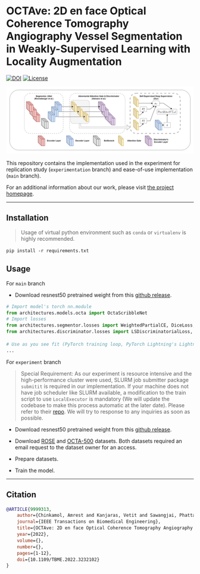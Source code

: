 # OCTAve: 2D en face Optical Coherence Tomography Angiography Vessel Segmentation in Weakly-Supervised Learning with Locality Augmentation

[![DOI](https://img.shields.io/badge/DOI-10.1109%2FTBME.2022.3232102-blue)](https://doi.org/10.1109/TBME.2022.3232102)
[![License](https://img.shields.io/badge/License-Apache%202.0-blue.svg)](https://opensource.org/licenses/Apache-2.0)

![ARCHFIG](docs/figure-1.jpg)


This repository contains the implementation used in the experiment for replication study (`experimentation` branch) and ease-of-use implementation (`main` branch).

For an additional information about our work, please visit [the project homepage](iobt-vistec.github.io/OCTAve).

---


## Installation
> Usage of virtual python environment such as `conda` or `virtualenv` is highly recommended.

`pip install -r requirements.txt`

## Usage

For `main` branch

- Download resnest50 pretrained weight from this [github release](https://github.com/zhanghang1989/ResNeSt/releases/download/weights_step1/resnest50-528c19ca.pth).


```python
# Import model's torch nn.module
from architectures.models.octa import OctaScribbleNet
# Import losses
from architectures.segmentor.losses import WeightedPartialCE, DiceLoss, InterlayerDivergence
from architectures.discriminator.losses import LSDiscriminatorialLoss, LSGeneratorLoss

# Use as you see fit (PyTorch training loop, PyTorch Lightning's LightningModule, Pytorch Ignite, etc.)
...
```

For `experiment` branch

> Special Requirement: As our experiment is resource intensive and the high-performance cluster were used, SLURM job submitter package `submitit` is required in our implementation. If your machine does not have job scheduler like SLURM available, a modification to the train script to use `LocalExecutor` is mandatory (We will update the codebase to make this process automatic at the later date). Please refer to their [repo](https://github.com/facebookincubator/submitit). We will try to response to any inquiries as soon as possible.

- Download resnest50 pretrained weight from this [github release](https://github.com/zhanghang1989/ResNeSt/releases/download/weights_step1/resnest50-528c19ca.pth).

- Download [ROSE](https://imed.nimte.ac.cn/dataofrose.html) and [OCTA-500](https://ieee-dataport.org/open-access/octa-500) datasets. Both datasets required an email request to the dataset owner for an access.
- Prepare datasets.
- Train the model.

---
## Citation

```bibtex
@ARTICLE{9999313,
    author={Chinkamol, Amrest and Kanjaras, Vetit and Sawangjai, Phattarapong and Zhao, Yitian and Sudhawiyangkul, Thapanun and Chantrapornchai, Chantana and Guan, Cuntai and Wilaiprasitporn, Theerawit},
    journal={IEEE Transactions on Biomedical Engineering},
    title={OCTAve: 2D en face Optical Coherence Tomography Angiography Vessel Segmentation in Weakly-Supervised Learning with Locality Augmentation},
    year={2022},
    volume={},
    number={},
    pages={1-12},
    doi={10.1109/TBME.2022.3232102}
}
```
